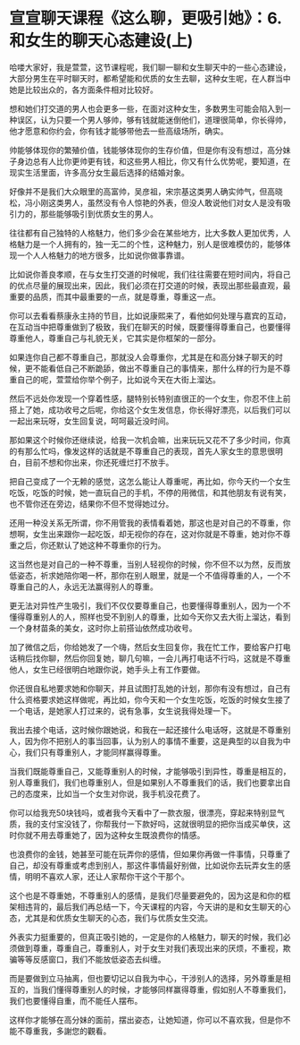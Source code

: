 # 宣宣聊天课程《这么聊，更吸引她》：6.和女生的聊天心态建设(上)

哈喽大家好，我是萱萱，这节课程呢，我们聊一聊和女生聊天中的一些心态建设，大部分男生在平时聊天时，都希望能和优质的女生去聊，这种女生呢，在人群当中她是比较出众的，各方面条件相对比较好。

想和她们打交道的男人也会更多一些，在面对这种女生，多数男生可能会陷入到一种误区，认为只要一个男人够帅，够有钱就能迷倒他们，道理很简单，你长得帅，他才愿意和你约会，你有钱才能够带他去一些高级场所，确实。

帅能够体现你的繁殖价值，钱能够体现你的生存价值，但是你有没有想过，高分妹子身边总有人比你更帅更有钱，和这些男人相比，你又有什么优势呢，要知道，在现实生活里面，许多高分女生最后选择的结婚对象。

好像并不是我们大众眼里的高富帅，吴彦祖，宋宗基这类男人确实帅气，但高晓松，冯小刚这类男人，虽然没有令人惊艳的外表，但没人敢说他们对女人是没有吸引力的，那些能够吸引到优质女生的男人。

往往都有自己独特的人格魅力，他们多少会在某些地方，比大多数人更加优秀，人格魅力是一个人拥有的，独一无二的个性，这种魅力，别人是很难模仿的，能够体现一个人人格魅力的地方很多，比如说你做事靠谱。

比如说你善良孝顺，在与女生打交道的时候呢，我们往往需要在短时间内，将自己的优点尽量的展现出来，因此，我们必须在打交道的时候，表现出那些最直观，最重要的品质，而其中最重要的一点，就是尊重，尊重这一点。

你可以去看看蔡康永主持的节目，比如说康熙来了，看他如何处理与嘉宾的互动，在互动当中把尊重做到了极致，我们在聊天的时候，既要懂得尊重自己，也要懂得尊重他人，尊重自己与礼貌无关，它其实是你框架的一部分。

如果连你自己都不尊重自己，那就没人会尊重你，尤其是在和高分妹子聊天的时候，更不能看低自己不断跪舔，做出不尊重自己的事情来，那什么样的行为是不尊重自己的呢，萱萱给你举个例子，比如说今天在大街上溜达。

然后不远处你发现一个穿着性感，腿特别长特别直很正的一个女生，你忍不住上前搭上了她，成功收号之后呢，你给这个女生发信息，你长得好漂亮，以后我们可以一起出来玩呀，女生回复说，呵呵最近没时间。

那如果这个时候你还继续说，给我一次机会嘛，出来玩玩又花不了多少时间，你真的有那么忙吗，像发这样的话就是不尊重自己的表现，首先人家女生的意思很明白，目前不想和你出来，你还死缠烂打不放手。

把自己变成了一个无赖的感觉，这怎么能让人尊重呢，再比如，你今天约一个女生吃饭，吃饭的时候，她一直玩自己的手机，不停的用微信，和其他朋友有说有笑，也不管你还在旁边，结果你不但不觉得她过分。

还用一种没关系无所谓，你不用管我的表情看着她，那这也是对自己的不尊重，你想啊，女生出来跟你一起吃饭，却无视你的存在，这对你就是不尊重，她对你不尊重之后，你还默认了她这种不尊重你的行为。

这当然也是对自己的一种不尊重，当别人轻视你的时候，你不但不以为然，反而放低姿态，祈求她陪你喝一杯，那你在别人眼里，就是一个不值得尊重的人，一个不尊重自己的人，永远无法赢得别人的尊重。

更无法对异性产生吸引，我们不仅仅要尊重自己，也要懂得尊重别人，因为一个不懂得尊重别人的人，照样也受不到别人的尊重，比如今天你又去大街上溜达，看到一个身材苗条的美女，这时你上前搭讪依然成功收号。

加了微信之后，你给她发了一个嗨，然后女生回复你，我在忙工作，要给客户打电话稍后找你聊，然后你回复她，聊几句嘛，一会儿再打电话不行吗，这就是不尊重他人，女生已经很明白地跟你说，她手头上有工作要做。

你还很自私地要求她和你聊天，并且试图打乱她的计划，那你有没有想过，自己有什么资格要求她这样做呢，再比如，你今天和一个女生吃饭，吃饭的时候女生接了一个电话，是她家人打过来的，说有急事，女生说我得处理一下。

我出去接个电话，这时候你跟她说，和我在一起还接什么电话呀，这就是不尊重别人，因为你不把别人的事当回事，认为别人的事情不重要，这是典型的以自我为中心，我们只有尊重别人，才能同样赢得尊重。

当我们既能尊重自己，又能尊重别人的时候，才能够吸引到异性，尊重是相互的，别人尊重我们，我们也尊重别人，但是如果别人不尊重我们的话，我们也要拿出自己的态度来，比如当一个女生对你说，我手机没花费了。

你可以给我充50块钱吗，或者我今天看中了一款衣服，很漂亮，穿起来特别显气质，我的支付宝没钱了，你帮我付一下款好吗，这就很明显的把你当成买单侠，这时你就不用去尊重她了，因为这种女生既浪费你的情感。

也浪费你的金钱，她甚至可能在玩弄你的感情，但如果你再做一件事情，只尊重了自己，却没有尊重或考虑到别人，那这件事情最好别做，比如说你去玩弄女生的感情，明明不喜欢人家，还让人家帮你干这个干那个。

这个也是不尊重她，不尊重别人的感情，是我们尽量要避免的，因为这是和你的框架相违背的，最后我们再总结一下，今天课程的内容，今天讲的是和女生聊天的心态，尤其是和优质女生聊天的心态，我们与优质女生交流。

外表实力挺重要的，但真正吸引她的，一定是你的人格魅力，聊天的时候，我们必须做到尊重，尊重自己，尊重别人，对于女生对我们表现出来的厌烦，不重视，欺骗等等反感窗口，我们不能放低姿态去纠缠。

而是要做到立马抽离，但也要切记以自我为中心，干涉别人的选择，另外尊重是相互的，当我们懂得尊重别人的时候，才能够同样赢得尊重，假如别人不尊重我们，我们也要懂得自重，而不能任人摆布。

这样你才能够在高分妹的面前，摆出姿态，让她知道，你可以不喜欢我，但是你不能不尊重我，多謝您的觀看。